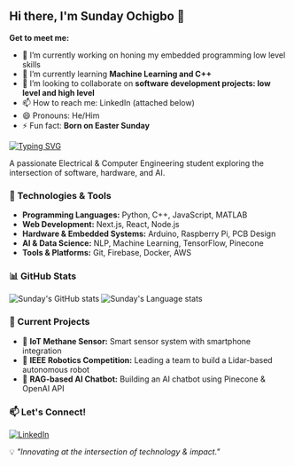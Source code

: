 
<!--
**sunday004/sunday004** is a ✨ _special_ ✨ repository because its `README.md` (this file) appears on your GitHub profile. -->

## Hi there, I'm Sunday Ochigbo 👋

**Get to meet me:**

- 🔭 I’m currently working on honing my embedded programming low level skills
- 🌱 I’m currently learning **Machine Learning and C++**
- 👯 I’m looking to collaborate on **software development projects: low level and high level**
- 📫 How to reach me: LinkedIn (attached below)
- 😄 Pronouns: He/Him
- ⚡ Fun fact: **Born on Easter Sunday**


[![Typing SVG](https://readme-typing-svg.herokuapp.com?font=Fira+Code&pause=1000&color=F75C7E&width=435&lines=Electrical+%26+Computer+Engineer;AI+%7C+Robotics+%7C+Web+Development;Innovating+with+Tech+%26+Impact)](https://git.io/typing-svg)

A passionate Electrical & Computer Engineering student exploring the intersection of software, hardware, and AI.

### 🔧 Technologies & Tools

- **Programming Languages:** Python, C++, JavaScript, MATLAB
- **Web Development:** Next.js, React, Node.js
- **Hardware & Embedded Systems:** Arduino, Raspberry Pi, PCB Design
- **AI & Data Science:** NLP, Machine Learning, TensorFlow, Pinecone
- **Tools & Platforms:** Git, Firebase, Docker, AWS

### 📊 GitHub Stats

![Sunday's GitHub stats](https://github-readme-stats.vercel.app/api?username=sunday004&show_icons=True&show=reviews,prs_merged,prs_merged_percentage)
![Sunday's Language stats](https://github-readme-stats.vercel.app/api/top-langs?username=sunday004&show_icons=true&locale=en&layout=compact")

### 🎯 Current Projects

- 📡 **IoT Methane Sensor:** Smart sensor system with smartphone integration
- 🤖 **IEEE Robotics Competition:** Leading a team to build a Lidar-based autonomous robot
- 📝 **RAG-based AI Chatbot:** Building an AI chatbot using Pinecone & OpenAI API


### 📫 Let's Connect!

[![LinkedIn](https://img.shields.io/badge/LinkedIn-Connect-blue?style=for-the-badge&logo=linkedin)](https://linkedin.com/in/sunday-ochigbo-a9b018240/)  


💡 *"Innovating at the intersection of technology & impact."*

